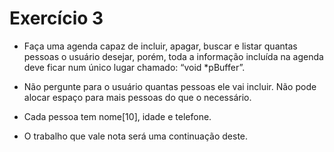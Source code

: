 # Exercício 3
- Faça uma agenda capaz de incluir, apagar, buscar e listar
quantas pessoas o usuário desejar, porém, toda a informação
incluída na agenda deve ficar num único lugar chamado: “void
*pBuffer”.

- Não pergunte para o usuário quantas pessoas ele vai incluir.
Não pode alocar espaço para mais pessoas do que o
necessário.

- Cada pessoa tem nome[10], idade e telefone.

- O trabalho que vale nota será uma continuação deste.